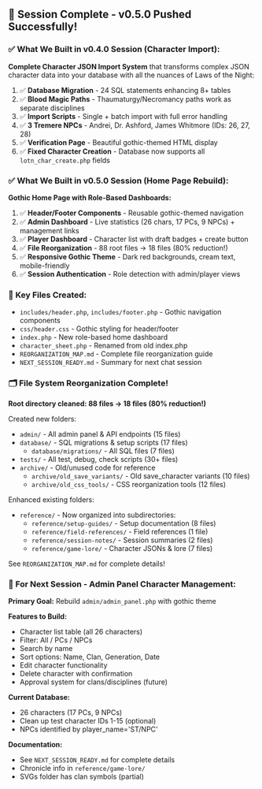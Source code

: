 ## 🎉 Session Complete - v0.5.0 Pushed Successfully!

### ✅ What We Built in v0.4.0 Session (Character Import):

**Complete Character JSON Import System** that transforms complex JSON character data into your database with all the nuances of Laws of the Night:

1. ✅ **Database Migration** - 24 SQL statements enhancing 8+ tables
2. ✅ **Blood Magic Paths** - Thaumaturgy/Necromancy paths work as separate disciplines
3. ✅ **Import Scripts** - Single + batch import with full error handling
4. ✅ **3 Tremere NPCs** - Andrei, Dr. Ashford, James Whitmore (IDs: 26, 27, 28)
5. ✅ **Verification Page** - Beautiful gothic-themed HTML display
6. ✅ **Fixed Character Creation** - Database now supports all `lotn_char_create.php` fields

### ✅ What We Built in v0.5.0 Session (Home Page Rebuild):

**Gothic Home Page with Role-Based Dashboards:**

1. ✅ **Header/Footer Components** - Reusable gothic-themed navigation
2. ✅ **Admin Dashboard** - Live statistics (26 chars, 17 PCs, 9 NPCs) + management links
3. ✅ **Player Dashboard** - Character list with draft badges + create button
4. ✅ **File Reorganization** - 88 root files → 18 files (80% reduction!)
5. ✅ **Responsive Gothic Theme** - Dark red backgrounds, cream text, mobile-friendly
6. ✅ **Session Authentication** - Role detection with admin/player views

### 📁 Key Files Created:
- `includes/header.php`, `includes/footer.php` - Gothic navigation components
- `css/header.css` - Gothic styling for header/footer
- `index.php` - New role-based home dashboard
- `character_sheet.php` - Renamed from old index.php
- `REORGANIZATION_MAP.md` - Complete file reorganization guide
- `NEXT_SESSION_READY.md` - Summary for next chat session

### 🗂️ File System Reorganization Complete!

**Root directory cleaned: 88 files → 18 files (80% reduction!)**

Created new folders:
- `admin/` - All admin panel & API endpoints (15 files)
- `database/` - SQL migrations & setup scripts (17 files)
  - `database/migrations/` - All SQL files (7 files)
- `tests/` - All test, debug, check scripts (30+ files)
- `archive/` - Old/unused code for reference
  - `archive/old_save_variants/` - Old save_character variants (10 files)
  - `archive/old_css_tools/` - CSS reorganization tools (12 files)

Enhanced existing folders:
- `reference/` - Now organized into subdirectories:
  - `reference/setup-guides/` - Setup documentation (8 files)
  - `reference/field-references/` - Field references (1 file)
  - `reference/session-notes/` - Session summaries (2 files)
  - `reference/game-lore/` - Character JSONs & lore (7 files)

See `REORGANIZATION_MAP.md` for complete details!

### 🔮 For Next Session - Admin Panel Character Management:

**Primary Goal:** Rebuild `admin/admin_panel.php` with gothic theme

**Features to Build:**
- Character list table (all 26 characters)
- Filter: All / PCs / NPCs
- Search by name
- Sort options: Name, Clan, Generation, Date
- Edit character functionality
- Delete character with confirmation
- Approval system for clans/disciplines (future)

**Current Database:**
- 26 characters (17 PCs, 9 NPCs)
- Clean up test character IDs 1-15 (optional)
- NPCs identified by player_name='ST/NPC'

**Documentation:**
- See `NEXT_SESSION_READY.md` for complete details
- Chronicle info in `reference/game-lore/`
- SVGs folder has clan symbols (partial)

